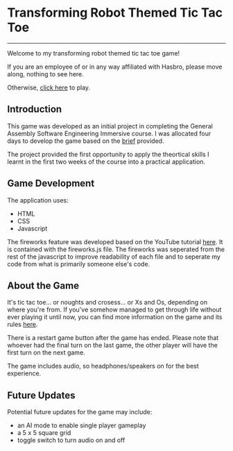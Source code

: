 # Transforming Robot Themed Tic Tac Toe

---

Welcome to my transforming robot themed tic tac toe game!

If you are an employee of or in any way affiliated with Hasbro, please move along, nothing to see here.

Otherwise, [click here](https://ecomtesse.github.io/Project-1/) to play.

## Introduction

This game was developed as an initial project in completing the General Assembly Software Engineering Immersive course. I was allocated four days to develop the game based on the [brief](https://git.generalassemb.ly/seir59anz/seir59anz-course-materials/tree/main/unit1/project) provided.

The project provided the first opportunity to apply the theortical skills I learnt in the first two weeks of the course into a practical application.

## Game Development

The application uses:
- HTML
- CSS
- Javascript

The fireworks feature was developed based on the YouTube tutorial [here](https://www.youtube.com/watch?v=yyV84tYmiQ8). It is contained with the <kdb>fireworks.js</kbd> file. The fireworks was seperated from the rest of the javascript to improve readability of each file and to seperate my code from what is primarily someone else's code.

## About the Game

It's tic tac toe... or noughts and crosess... or Xs and Os, depending on where you're from. If you've somehow managed to get through life without ever playing it until now, you can find more information on the game and its rules [here](https://en.wikipedia.org/wiki/Tic-tac-toe).

There is a restart game button after the game has ended. Please note that whoever had the final turn on the last game, the other player will have the first turn on the next game.

The game includes audio, so headphones/speakers on for the best experience.

## Future Updates

Potential future updates for the game may include:
- an AI mode to enable single player gameplay
- a 5 x 5 square grid
- toggle switch to turn audio on and off